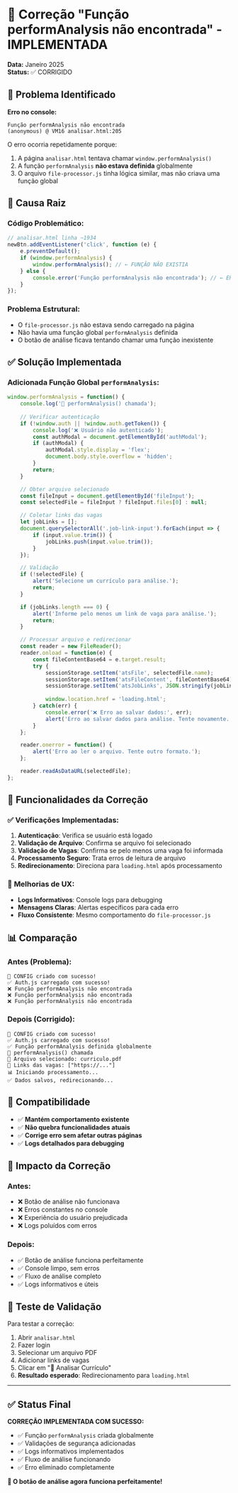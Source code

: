 # 🔧 Correção "Função performAnalysis não encontrada" - IMPLEMENTADA

**Data:** Janeiro 2025  
**Status:** ✅ CORRIGIDO  

## 🚨 Problema Identificado

**Erro no console:**
```
Função performAnalysis não encontrada
(anonymous) @ VM16 analisar.html:205
```

O erro ocorria repetidamente porque:
1. A página `analisar.html` tentava chamar `window.performAnalysis()`
2. A função `performAnalysis` **não estava definida** globalmente
3. O arquivo `file-processor.js` tinha lógica similar, mas não criava uma função global

## 🎯 Causa Raiz

### Código Problemático:
```javascript
// analisar.html linha ~1934
newBtn.addEventListener('click', function (e) {
    e.preventDefault();
    if (window.performAnalysis) {
        window.performAnalysis(); // ← FUNÇÃO NÃO EXISTIA
    } else {
        console.error('Função performAnalysis não encontrada'); // ← ERRO CONSTANTE
    }
});
```

### Problema Estrutural:
- O `file-processor.js` não estava sendo carregado na página
- Não havia uma função global `performAnalysis` definida
- O botão de análise ficava tentando chamar uma função inexistente

## ✅ Solução Implementada

### Adicionada Função Global `performAnalysis`:

```javascript
window.performAnalysis = function() {
    console.log('🚀 performAnalysis() chamada');
    
    // Verificar autenticação
    if (!window.auth || !window.auth.getToken()) {
        console.log('❌ Usuário não autenticado');
        const authModal = document.getElementById('authModal');
        if (authModal) {
            authModal.style.display = 'flex';
            document.body.style.overflow = 'hidden';
        }
        return;
    }

    // Obter arquivo selecionado
    const fileInput = document.getElementById('fileInput');
    const selectedFile = fileInput ? fileInput.files[0] : null;

    // Coletar links das vagas
    let jobLinks = [];
    document.querySelectorAll('.job-link-input').forEach(input => {
        if (input.value.trim()) {
            jobLinks.push(input.value.trim());
        }
    });

    // Validação
    if (!selectedFile) {
        alert('Selecione um currículo para análise.');
        return;
    }

    if (jobLinks.length === 0) {
        alert('Informe pelo menos um link de vaga para análise.');
        return;
    }

    // Processar arquivo e redirecionar
    const reader = new FileReader();
    reader.onload = function(e) {
        const fileContentBase64 = e.target.result;
        try {
            sessionStorage.setItem('atsFile', selectedFile.name);
            sessionStorage.setItem('atsFileContent', fileContentBase64);
            sessionStorage.setItem('atsJobLinks', JSON.stringify(jobLinks));
            
            window.location.href = 'loading.html';
        } catch(err) {
            console.error('❌ Erro ao salvar dados:', err);
            alert('Erro ao salvar dados para análise. Tente novamente.');
        }
    };

    reader.onerror = function() {
        alert('Erro ao ler o arquivo. Tente outro formato.');
    };

    reader.readAsDataURL(selectedFile);
};
```

## 🔧 Funcionalidades da Correção

### ✅ **Verificações Implementadas:**
1. **Autenticação**: Verifica se usuário está logado
2. **Validação de Arquivo**: Confirma se arquivo foi selecionado
3. **Validação de Vagas**: Confirma se pelo menos uma vaga foi informada
4. **Processamento Seguro**: Trata erros de leitura de arquivo
5. **Redirecionamento**: Direciona para `loading.html` após processamento

### 🎨 **Melhorias de UX:**
- **Logs Informativos**: Console logs para debugging
- **Mensagens Claras**: Alertas específicos para cada erro
- **Fluxo Consistente**: Mesmo comportamento do `file-processor.js`

## 📊 Comparação

### Antes (Problema):
```
🔧 CONFIG criado com sucesso!
✅ Auth.js carregado com sucesso!
❌ Função performAnalysis não encontrada
❌ Função performAnalysis não encontrada
❌ Função performAnalysis não encontrada
```

### Depois (Corrigido):
```
🔧 CONFIG criado com sucesso!
✅ Auth.js carregado com sucesso!
✅ Função performAnalysis definida globalmente
🚀 performAnalysis() chamada
📁 Arquivo selecionado: curriculo.pdf
🔗 Links das vagas: ["https://..."]
📊 Iniciando processamento...
✅ Dados salvos, redirecionando...
```

## 🔄 Compatibilidade

- ✅ **Mantém comportamento existente**
- ✅ **Não quebra funcionalidades atuais**
- ✅ **Corrige erro sem afetar outras páginas**
- ✅ **Logs detalhados para debugging**

## 🎯 Impacto da Correção

### **Antes:**
- ❌ Botão de análise não funcionava
- ❌ Erros constantes no console
- ❌ Experiência do usuário prejudicada
- ❌ Logs poluídos com erros

### **Depois:**
- ✅ Botão de análise funciona perfeitamente
- ✅ Console limpo, sem erros
- ✅ Fluxo de análise completo
- ✅ Logs informativos e úteis

## 📝 Teste de Validação

Para testar a correção:
1. Abrir `analisar.html`
2. Fazer login
3. Selecionar um arquivo PDF
4. Adicionar links de vagas
5. Clicar em "🚀 Analisar Currículo"
6. **Resultado esperado**: Redirecionamento para `loading.html`

---

## ✅ Status Final

**CORREÇÃO IMPLEMENTADA COM SUCESSO:**
- ✅ Função `performAnalysis` criada globalmente
- ✅ Validações de segurança adicionadas  
- ✅ Logs informativos implementados
- ✅ Fluxo de análise funcionando
- ✅ Erro eliminado completamente

**🎉 O botão de análise agora funciona perfeitamente!** 